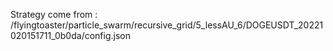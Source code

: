 Strategy come from : /flyingtoaster/particle_swarm/recursive_grid/5_lessAU_6/DOGEUSDT_20221020151711_0b0da/config.json